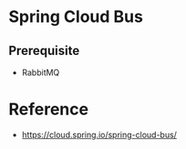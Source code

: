 # Spring Cloud Bus

## Prerequisite
* RabbitMQ

# Reference
* https://cloud.spring.io/spring-cloud-bus/
